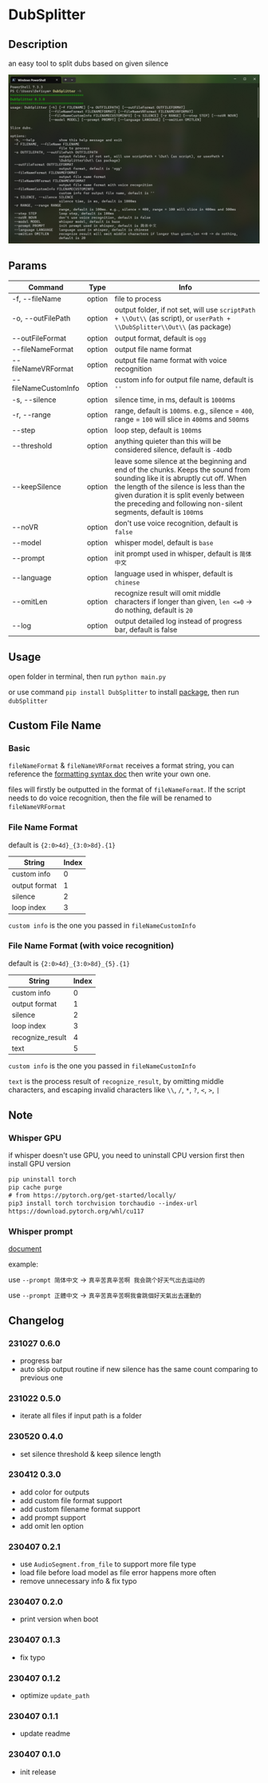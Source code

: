 # DubSplitter

## Description

an easy tool to split dubs based on given silence

![Screenshot](https://github.com/defisym/HibiscusAVGEngine/blob/main/Utilities/DubSplitter/Screenshot.png?raw=true)

## Params

| Command              | Type   | Info                                                                                                                                                                                                                                                                                |
|----------------------|--------|-------------------------------------------------------------------------------------------------------------------------------------------------------------------------------------------------------------------------------------------------------------------------------------|
| -f, --fileName       | option | file to process                                                                                                                                                                                                                                                                     |
| -o, --outFilePath    | option | output folder, if not set, will use `scriptPath + \\Out\\` (as script), or `userPath + \\DubSplitter\\Out\\` (as package)                                                                                                                                                           |
| --outFileFormat      | option | output format, default is `ogg`                                                                                                                                                                                                                                                     |
| --fileNameFormat     | option | output file name format                                                                                                                                                                                                                                                             |
| --fileNameVRFormat   | option | output file name format with voice recognition                                                                                                                                                                                                                                      |
| --fileNameCustomInfo | option | custom info for output file name, default is `''`                                                                                                                                                                                                                                   |
| -s, --silence        | option | silence time, in ms, default is `1000`ms                                                                                                                                                                                                                                            |
| -r, --range          | option | range, default is `100`ms. e.g., silence = `400`, range = `100` will slice in `400`ms and `500`ms                                                                                                                                                                                   |
| --step               | option | loop step, default is `100`ms                                                                                                                                                                                                                                                       |
| --threshold          | option | anything quieter than this will be considered silence, default is `-40`db                                                                                                                                                                                                           |
| --keepSilence        | option | leave some silence at the beginning and end of the chunks. Keeps the sound from sounding like it is abruptly cut off. When the length of the silence is less than the given duration it is split evenly between the preceding and following non-silent segments, default is `100`ms |
| --noVR               | option | don't use voice recognition, default is `false`                                                                                                                                                                                                                                     |
| --model              | option | whisper model, default is `base`                                                                                                                                                                                                                                                    |
| --prompt             | option | init prompt used in whisper, default is `简体中文`                                                                                                                                                                                                                                      |
| --language           | option | language used in whisper, default is `chinese`                                                                                                                                                                                                                                      |
| --omitLen            | option | recognize result will omit middle characters if longer than given, `len <=0` -> do nothing, default is `20`                                                                                                                                                                         |
| --log                | option | output detailed log instead of progress bar, default is false                                                                                                                                                                                                                       |

## Usage

open folder in terminal, then run `python main.py`

or use command `pip install DubSplitter` to install [package](https://pypi.org/project/DubSplitter/), then
run `dubSplitter`

## Custom File Name

### Basic

`fileNameFormat` & `fileNameVRFormat` receives a format string, you can reference
the [formatting syntax doc](https://docs.python.org/3/tutorial/inputoutput.html#the-string-format-method) then write
your own one.

files will firstly be outputted in the format of `fileNameFormat`. If the script needs to do voice recognition, then the
file will be renamed to `fileNameVRFormat`

### File Name Format

default is `{2:0>4d}_{3:0>8d}.{1}`

| String        | Index | 
|---------------|-------|
| custom info   | 0     | 
| output format | 1     | 
| silence       | 2     | 
| loop index    | 3     | 

`custom info` is the one you passed in `fileNameCustomInfo`

### File Name Format (with voice recognition)

default is `{2:0>4d}_{3:0>8d}_{5}.{1}`

| String           | Index | 
|------------------|-------|
| custom info      | 0     | 
| output format    | 1     | 
| silence          | 2     | 
| loop index       | 3     | 
| recognize_result | 4     | 
| text             | 5     | 

`custom info` is the one you passed in `fileNameCustomInfo`

`text` is the process result of `recognize_result`, by omitting middle characters, and escaping invalid characters
like `\\`, `/`, `*`, `?`, `<`, `>`, `|`

## Note

### Whisper GPU

if whisper doesn't use GPU, you need to uninstall CPU version first then install GPU version

```shell
pip uninstall torch
pip cache purge
# from https://pytorch.org/get-started/locally/
pip3 install torch torchvision torchaudio --index-url https://download.pytorch.org/whl/cu117
```

### Whisper prompt

[document](https://platform.openai.com/docs/guides/speech-to-text/prompting)

example:

use `--prompt 简体中文` -> `真辛苦真辛苦啊 我会跳个好天气出去运动的`

use `--prompt 正體中文` -> `真辛苦真辛苦啊我會跳個好天氣出去運動的`

## Changelog

### 231027 0.6.0

- progress bar
- auto skip output routine if new silence has the same count comparing to previous one

### 231022 0.5.0

- iterate all files if input path is a folder

### 230520 0.4.0

- set silence threshold & keep silence length

### 230412 0.3.0

- add color for outputs
- add custom file format support
- add custom filename format support
- add prompt support
- add omit len option

### 230407 0.2.1

- use `AudioSegment.from_file` to support more file type
- load file before load model as file error happens more often
- remove unnecessary info & fix typo

### 230407 0.2.0

- print version when boot

### 230407 0.1.3

- fix typo

### 230407 0.1.2

- optimize `update_path`

### 230407 0.1.1

- update readme

### 230407 0.1.0

- init release